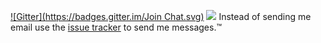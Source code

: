 
[![Gitter](https://badges.gitter.im/Join Chat.svg)](https://gitter.im/0532/0532.github.io?utm_source=badge&utm_medium=badge&utm_campaign=pr-badge&utm_content=badge)
[![](http://img.shields.io/badge/new-message-green.svg?style=flat-square)](https://github.com/0532/messages/issues/new)
Instead of sending me email use the [issue tracker](https://github.com/0532/messages/issues) to send me messages.:tm:





